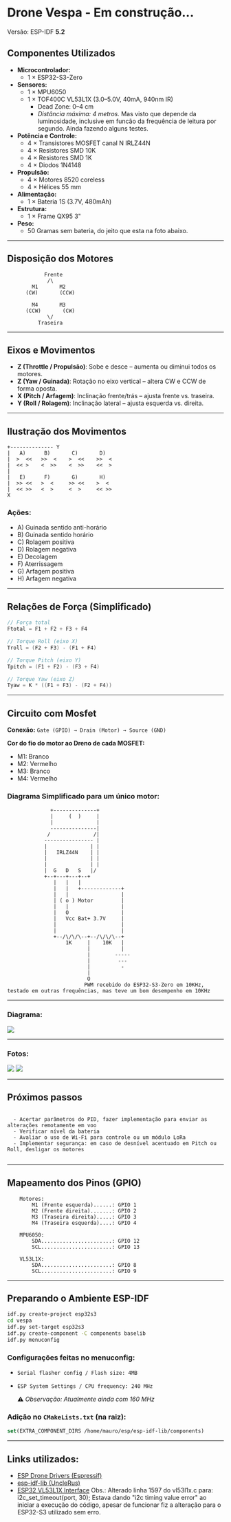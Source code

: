 # Drone **Vespa** - Em construção...

Versão: ESP-IDF **5.2**

## Componentes Utilizados

- **Microcontrolador:**
  - 1 × ESP32-S3-Zero
- **Sensores:**
  - 1 × MPU6050
  - 1 × TOF400C VL53L1X (3.0–5.0V, 40mA, 940nm IR)
    - Dead Zone: 0–4 cm
    - *Distância máxima: 4 metros.* Mas visto que depende da luminosidade, inclusive em funcão da frequência de leitura por segundo. Ainda fazendo alguns testes.
- **Potência e Controle:**
  - 4 × Transistores MOSFET canal N IRLZ44N
  - 4 × Resistores SMD 10K
  - 4 × Resistores SMD 1K
  - 4 × Diodos 1N4148
- **Propulsão:**
  - 4 × Motores 8520 coreless
  - 4 × Hélices 55 mm
- **Alimentação:**
  - 1 × Bateria 1S (3.7V, 480mAh)
- **Estrutura:**
  - 1 × Frame QX95 3"
- **Peso:**
  - 50 Gramas sem bateria, do jeito que esta na foto abaixo.

---

## Disposição dos Motores

```
            Frente
             /\
        M1       M2
      (CW)       (CCW)

        M4       M3
      (CCW)       (CW)
             \/
          Traseira
```

---

## Eixos e Movimentos

- **Z (Throttle / Propulsão)**: Sobe e desce – aumenta ou diminui todos os motores.
- **Z (Yaw / Guinada)**: Rotação no eixo vertical – altera CW e CCW de forma oposta.
- **X (Pitch / Arfagem)**: Inclinação frente/trás – ajusta frente vs. traseira.
- **Y (Roll / Rolagem)**: Inclinação lateral – ajusta esquerda vs. direita.

---

## Ilustração dos Movimentos

```
+-------------- Y
|   A)      B)       C)       D)
|  >  <<   >>  <    >  <<    >>  <
|  << >    <  >>    <  >>    <<  >
|
|   E)      F)       G)       H)
|  >> <<   >  <     >> <<    >  <
|  << >>   <  >     <  >     << >>
X
```

### Ações:

- A) Guinada sentido anti-horário
- B) Guinada sentido horário
- C) Rolagem positiva
- D) Rolagem negativa
- E) Decolagem
- F) Aterrissagem
- G) Arfagem positiva
- H) Arfagem negativa

---

## Relações de Força (Simplificado)

```c
// Força total
Ftotal = F1 + F2 + F3 + F4

// Torque Roll (eixo X)
Troll = (F2 + F3) - (F1 + F4)

// Torque Pitch (eixo Y)
Tpitch = (F1 + F2) - (F3 + F4)

// Torque Yaw (eixo Z)
Tyaw = K * ((F1 + F3) - (F2 + F4))
```

---

## Circuito com Mosfet

**Conexão:**
`Gate (GPIO) → Drain (Motor) → Source (GND)`

**Cor do fio do motor ao Dreno de cada MOSFET:**

- M1: Branco
- M2: Vermelho
- M3: Branco
- M4: Vermelho

### Diagrama Simplificado para um único motor:

```
              +--------------+
              |     (  )     |
              |              |
              ---------------|
             /              /|
            ---------------- |
            |              | |
            |   IRLZ44N    | |
            |              | |
            |              | |
            |  G   D   S   |/
            +--+---+---+--+
               |   |   |
               |   |   +-------------+
               |   |                 |         
               | ( o ) Motor         |
               |   |                 |
               |   O                 |
               |   Vcc Bat+ 3.7V     |
               |                     |
               |                     |
               +--/\/\/\--+--/\/\/\--+
                   1K     |    10K   |
                          |          |
                          |        -----
                          |         ---
                          |          -
                          |          
                          O          
                         PWM recebido do ESP32-S3-Zero em 10KHz, testado em outras frequências, mas teve um bom desempenho em 10KHz
```

---

### Diagrama:

<img src="./docs/vespa_diagrama.png">

---

### Fotos:

<img src="./docs/vespa_foto1.jpeg">
<img src="./docs/vespa_foto2.jpeg">

---

## Próximos passos

```text

  - Acertar parâmetros do PID, fazer implementação para enviar as alterações remotamente em voo
  - Verificar nível da bateria
  - Avaliar o uso de Wi-Fi para controle ou um módulo LoRa
  - Implementar segurança: em caso de desnível acentuado em Pitch ou Roll, desligar os motores


```

---

## Mapeamento dos Pinos (GPIO)

```text
    Motores:
        M1 (Frente esquerda)......: GPIO 1
        M2 (Frente direita).......: GPIO 2
        M3 (Traseira direita).....: GPIO 3
        M4 (Traseira esquerda)....: GPIO 4

    MPU6050:
        SDA.......................: GPIO 12
        SCL.......................: GPIO 13

    VL53L1X:
        SDA.......................: GPIO 8
        SCL.......................: GPIO 9
```

---

## Preparando o Ambiente ESP-IDF

```bash
idf.py create-project esp32s3
cd vespa
idf.py set-target esp32s3
idf.py create-component -C components baselib
idf.py menuconfig
```

### Configurações feitas no menuconfig:

- `Serial flasher config / Flash size: 4MB`
- `ESP System Settings / CPU frequency: 240 MHz`
  
  ⚠️ *Observação: Atualmente ainda com 160 MHz*

### Adição no `CMakeLists.txt` (na raiz):

```cmake
set(EXTRA_COMPONENT_DIRS /home/mauro/esp/esp-idf-lib/components)
```

---

## Links utilizados:

-  [ESP Drone Drivers (Espressif)](https://docs.espressif.com/projects/espressif-esp-drone/en/latest/drivers.html)
-  [esp-idf-lib (UncleRus)](https://github.com/UncleRus/esp-idf-lib)
-  [ESP32 VL53L1X Interface](https://github.com/revk/ESP32-VL53L1X) Obs.: Alterado linha 1597 do vl53l1x.c para: i2c_set_timeout(port, 30); Estava dando "i2c timing value error" ao iniciar a execução do código, apesar de funcionar fiz a alteração para o ESP32-S3 utilizado sem erro.
